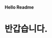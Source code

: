 <strong>Hello Readme</strong>

<h1>반갑습니다.</h1>

<!-- ![Dynamic XML Badge](https://img.shields.io/badge/dynamic/xml) -->






<!-- ![Anurag's GitHub stats](https://github-readme-stats.vercel.app/api?username=sendjin5&show_icons=true&theme=radical) -->
